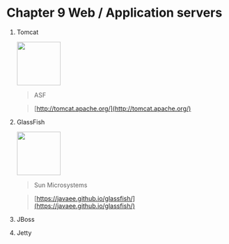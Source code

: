 # Chapter 9 Web / Application servers

1. Tomcat

    <img src="../images/javaee/Tomcat-logo.svg" height="100">

    > ASF

    > [http://tomcat.apache.org/](http://tomcat.apache.org/)

2. GlassFish

    <img src="../images/javaee/GlassFish_logo.svg" height="100">

    > Sun Microsystems
    
    > [https://javaee.github.io/glassfish/](https://javaee.github.io/glassfish/)

3. JBoss

4. Jetty

